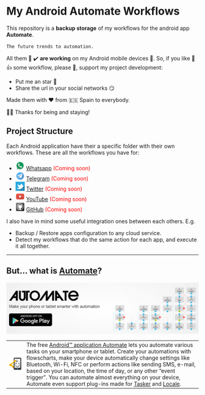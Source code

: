<link rel="stylesheet" href="github-markdown.css" />

# My Android Automate Workflows

This repository is a **backup storage** of my workflows for the android app **Automate**.

    The future trends to automation.

All them :100: :heavy_check_mark: **are working** on my Android mobile devices :metal:.
So, if you like :sparkling_heart: :thumbsup: some workflow, please :pray:,
support my project development:

- Put me an star :star2:
- Share the url in your social networks :smirk:

Made them with :heart: from :es: Spain to everybody.

:thought_balloon::grinning: Thanks for being and staying!

## Project Structure

Each Android application have their a specific folder with their own workflows.
These are all the workflows you have for:

- ![WhatsApp](./assets/whatsapp-icon-24.png) [Whatsapp](./flows-whatsapp)
<font color="red">(Coming soon)</font>
- ![Telegram](./assets/telegram-icon-24.png) [Telegram](./flows-telegram)
<font color="red">(Coming soon)</font>
- ![Twitter](./assets/twitter-icon-24.png) [Twitter](./flows-twitter)
<font color="red">(Coming soon)</font>
- ![YouTube](assets/youtube-icon-24.png)  [YouTube](./flows-youtube)
<font color="red">(Coming soon)</font>
- ![GitHub](assets/github-icon-24.png)  [GitHub](./flows-github)
<font color="red">(Coming soon)</font>

I also have in mind some useful integration ones between each others. E.g.

- Backup / Restore apps configuration to any cloud service.
- Detect my workflows that do the same action for each app, and execute it all together.

---

## But... what is **[Automate](https://llamalab.com/automate/)**?

![Automate. Make your phone or tablet smarter with automation](./assets/automate-banner.png)

|   |   |
|---|---|
| ![Application icon](./assets/automate-icon-256.png) | The free [Android™ application Automate]([https://link](https://play.google.com/store/apps/details?id=com.llamalab.automate)) lets you automate various tasks on your smartphone or tablet. Create your automations with flowscharts, make your device automatically change settings like Bluetooth, Wi-Fi, NFC or perform actions like sending SMS, e-mail, based on your location, the time of day, or any other “event trigger”. You can automate almost everything on your device, Automate even support plug-ins made for [Tasker]([https://link](https://play.google.com/store/apps/details?id=net.dinglisch.android.taskerm)) and [Locale]([https://link](https://play.google.com/store/apps/details?id=com.twofortyfouram.locale)).|
